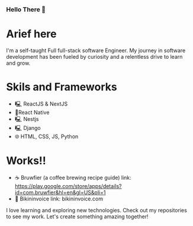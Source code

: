 ### Hello There 👋

# Arief here
I'm a self-taught Full full-stack software Engineer.  My journey in software development has been fueled by curiosity and a relentless drive to learn and grow.

# Skils and Frameworks
* 🖳 ReactJS & NextJS
* 📱React Native
* 🖳 Nestjs
* 🖳 Django
* 🌐 HTML, CSS, JS, Python

# Works!!
* ☕ Bruwfier (a coffee brewing recipe guide) link: https://play.google.com/store/apps/details?id=com.bruwfier&hl=en&gl=US&pli=1
* 📝 Bikininvoice link: bikininvoice.com

I love learning and exploring new technologies. Check out my repositories to see my work. Let's create something amazing together!


